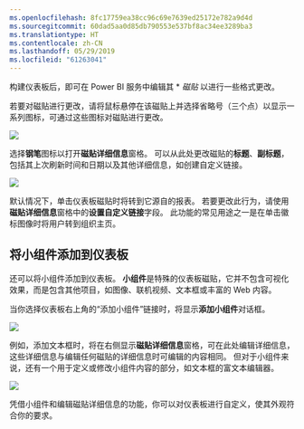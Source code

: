 ```yaml
---
ms.openlocfilehash: 8fc17759ea38cc96c69e7639ed25172e782a9d4d
ms.sourcegitcommit: 60dad5aa0d85db790553e537bf8ac34ee3289ba3
ms.translationtype: HT
ms.contentlocale: zh-CN
ms.lasthandoff: 05/29/2019
ms.locfileid: "61263041"
---
```

构建仪表板后，即可在 Power BI 服务中编辑其 * *磁贴* 以进行一些格式更改。

若要对磁贴进行更改，请将鼠标悬停在该磁贴上并选择省略号（三个点）以显示一系列图标，可通过这些图标对磁贴进行更改。

![](media/4-4d-change-tile-details/4-4d_1.png)

选择**钢笔**图标以打开**磁贴详细信息**窗格。 可以从此处更改磁贴的**标题**、**副标题**，包括其上次刷新时间和日期以及其他详细信息，如创建自定义链接。

![](media/4-4d-change-tile-details/4-4d_2.png)

默认情况下，单击仪表板磁贴时将转到它源自的报表。 若要更改此行为，请使用**磁贴详细信息**窗格中的**设置自定义链接**字段。 此功能的常见用途之一是在单击徽标图像时将用户转到组织主页。

## <a name="add-widgets-to-your-dashboard"></a>将小组件添加到仪表板
还可以将小组件添加到仪表板。 **小组件**是特殊的仪表板磁贴，它并不包含可视化效果，而是包含其他项目，如图像、联机视频、文本框或丰富的 Web 内容。

当你选择仪表板右上角的“添加小组件”链接时，将显示**添加小组件**对话框。

![](media/4-4d-change-tile-details/4-4d_3.png)

例如，添加文本框时，将在右侧显示**磁贴详细信息**窗格，可在此处编辑详细信息，这些详细信息与编辑任何磁贴的详细信息时可编辑的内容相同。 但对于小组件来说，还有一个用于定义或修改小组件内容的部分，如文本框的富文本编辑器。

![](media/4-4d-change-tile-details/4-4d_4.png)

凭借小组件和编辑磁贴详细信息的功能，你可以对仪表板进行自定义，使其外观符合你的要求。

